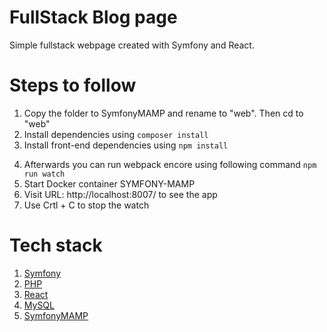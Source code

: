 # FullStack Blog page

Simple fullstack webpage created with Symfony and React.

# Steps to follow

1. Copy the folder to SymfonyMAMP and rename to "web". Then cd to "web"
2. Install dependencies using `composer install`
3. Install front-end dependencies using `npm install`
<!-- 4. Do the migration:

   - Open file .env in "SYMFONY-MAMP" folder (not the "web" folder!)
   - Rename database to `DATABASE_NAME=ToDOdb `. ToDOdb is the database we use for the to do list.
   - Open Docker > symfony-mamp_www_1 > CLI
   - cd to "web" folder
   - Run `php bin/console make:migration`
   - Run `php bin/console doctrine:migrations:migrate`. If you get errors that ToDOdb doesn't exist restart docker container a few times. -->

4. Afterwards you can run webpack encore using following command
   `npm run watch`
5. Start Docker container SYMFONY-MAMP
6. Visit URL: http://localhost:8007/ to see the app
7. Use Crtl + C to stop the watch

# Tech stack

1.  [Symfony](https://symfony.com/)
2.  [PHP](https://www.php.net/)
3.  [React](https://reactjs.org)
4.  [MySQL](https://www.mysql.com)
5.  [SymfonyMAMP](https://github.com/kalwar/Symfony-MAMP)
